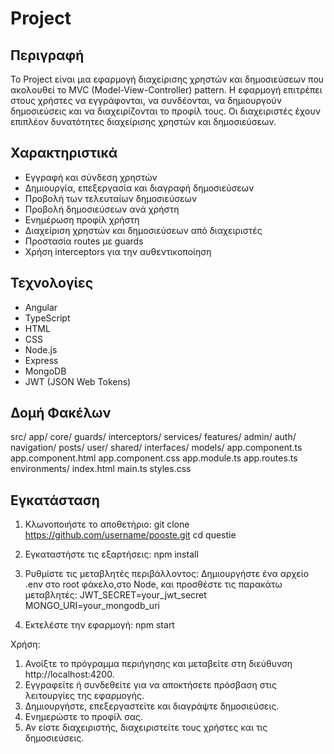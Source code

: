 # Project

## Περιγραφή

Το Project είναι μια εφαρμογή διαχείρισης χρηστών και δημοσιεύσεων που ακολουθεί το MVC (Model-View-Controller) pattern. Η εφαρμογή επιτρέπει στους χρήστες να εγγράφονται, να συνδέονται, να δημιουργούν δημοσιεύσεις και να διαχειρίζονται το προφίλ τους. Οι διαχειριστές έχουν επιπλέον δυνατότητες διαχείρισης χρηστών και δημοσιεύσεων.

## Χαρακτηριστικά

- Εγγραφή και σύνδεση χρηστών
- Δημιουργία, επεξεργασία και διαγραφή δημοσιεύσεων
- Προβολή των τελευταίων δημοσιεύσεων
- Προβολή δημοσιεύσεων ανά χρήστη
- Ενημέρωση προφίλ χρήστη
- Διαχείριση χρηστών και δημοσιεύσεων από διαχειριστές
- Προστασία routes με guards
- Χρήση interceptors για την αυθεντικοποίηση

## Τεχνολογίες

- Angular
- TypeScript
- HTML
- CSS
- Node.js
- Express
- MongoDB
- JWT (JSON Web Tokens)

## Δομή Φακέλων

src/
  app/
    core/
      guards/
      interceptors/
      services/
    features/
      admin/
      auth/
      navigation/
      posts/
      user/
    shared/
      interfaces/
      models/
    app.component.ts
    app.component.html
    app.component.css
    app.module.ts
    app.routes.ts
    environments/
    index.html
    main.ts
    styles.css

## Εγκατάσταση

1. Κλωνοποιήστε το αποθετήριο:
   git clone https://github.com/username/pooste.git
   cd questie

2. Εγκαταστήστε τις εξαρτήσεις: 
    npm install

3. Ρυθμίστε τις μεταβλητές περιβάλλοντος:
    Δημιουργήστε ένα αρχείο .env στο root φάκελο,στο Node, και προσθέστε τις παρακάτω μεταβλητές:
        JWT_SECRET=your_jwt_secret
        MONGO_URI=your_mongodb_uri

4. Εκτελέστε την εφαρμογή:
    npm start 


Χρήση: 
1. Ανοίξτε το πρόγραμμα περιήγησης και μεταβείτε στη διεύθυνση http://localhost:4200.
2. Εγγραφείτε ή συνδεθείτε για να αποκτήσετε πρόσβαση στις λειτουργίες της εφαρμογής.
3. Δημιουργήστε, επεξεργαστείτε και διαγράψτε δημοσιεύσεις.
4. Ενημερώστε το προφίλ σας.
5. Αν είστε διαχειριστής, διαχειριστείτε τους χρήστες και τις δημοσιεύσεις.